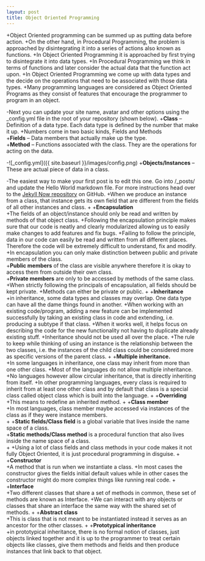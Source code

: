 ```yaml
---
layout: post
title: Object Oriented Programming
---
```

+Object Oriented programming can be summed up as putting data before action.
+On the other hand, in Procedural Programming, the problem is approached by disintegrating it into a series of actions also known as functions.
+In Object Oriented Programming it is approached by first trying to disintegrate it into data types. 
+In Procedural Programming we think in terms of functions and later consider the actual data that the function act upon.
+In Object Oriented Programming we come up with data types and the decide on the operations that need to be associated with those data types. 
+Many programming languages are considered as Object Oriented Programs as they consist of features that encourage the programmer to program in an object.<br />
 
-Next you can update your site name, avatar and other options using the _config.yml file in the root of your repository (shown below).
+**Class** – Definition of a data type. Each data type is defined by the number that make it up. 
+Numbers come in two basic kinds, Fields and Methods<br />
+**Fields** – Data members that actually make up the type.<br />
+**Method** – Functions associated with the class. They are the operations for acting on the data.<br />
 
-![_config.yml]({{ site.baseurl }}/images/config.png)
+**Objects/Instances** – These are actual piece of data in a class. 
 
-The easiest way to make your first post is to edit this one. Go into /_posts/ and update the Hello World markdown file. For more instructions head over to the [Jekyll Now repository](https://github.com/barryclark/jekyll-now) on GitHub.
+When we produce an instance from a class, that instance gets its own field that are different from the fields of all other instances and class.
+
+**Encapsulation**<br />
+The fields of an object/instance should only be read and written by methods of that object class.
+Following the encapsulation principle makes sure that our code is neatly and clearly modularized allowing us to easily make changes to add features and fix bugs.
+Failing to follow the principle, data in our code can easily be read and written from all different places. Therefore the code will be extremely difficult to understand, fix and modify. 
+In encapsulation you can only make distinction between public and private members of the class.<br />
+**Public members** of the class are visible anywhere therefore it is okay to access them from outside their own class.<br />
+**Private members** are only to be accessed by methods of the same class.<br />
+When strictly following the principals of encapsulation, all fields should be kept private.
+Methods can either be private or public.
+
+**Inheritance**<br />
+in inheritance, some data types and classes may overlap. One data type can have all the dame things found in another.
+When working with an existing code/program, adding a new feature can be implemented successfully by taking an existing class in code and extending, i.e. producing a subtype if that class.
+When it works well, it helps focus on describing the code for the new functionality not having to duplicate already existing stuff. 
+Inheritance should not be used all over the place. 
+The rule to keep while thinking of using an instance is the relationship between the two classes, i.e. the  instances of the child class could be considered more as specific versions of the parent class.
+
+**Multiple inheritance.**<br />
+In some languages in inheritance, one class may inherit from more than one other class.
+Most of the languages do not allow multiple inheritance.
+No languages however allow circular inheritance, that is directly inheriting from itself. 
+In other programming languages, every class is required to inherit from at least one other class and by default that class is a special class called object class which is built into the language.
+
+**Overriding** <br />
+This means to redefine an inherited method. 
+
+**Class member**<br />
+In most languages, class member maybe accessed via instances of the class as if they were instance members.<br />
+
+**Static fields/Class field** is a global variable that lives inside the name space of a class.<br />
+**Static methods/Class method** is a procedural function that also lives inside the name space of a class.<br /> 
+
+Using a lot of class fields and class methods in your code makes it not fully Object Oriented, it is just procedural programming in disguise.
+
+**Constructor**<br />
+A method that is run when we instantiate a class.
+In most cases the constructor gives the fields initial default values while in other cases the constructor might do more complex things like running real code.
+
+**Interface**<br />
+Two different classes that share a set of methods in common, these set of methods are known as Interface.
+We can interact with any objects or classes that share an interface the same way with the shared set of methods. 
+
+**Abstract class**<br />
+This is class that is not meant to be instantiated instead it serves as an ancestor for the other classes.
+
+**Prototypical inheritance**<br />
+in prototypical inheritance, there is no formal notion of classes, just objects linked together and it is up to the programmer to treat certain objects like classes, give them methods and fields and then produce instances that link back to that object.  
